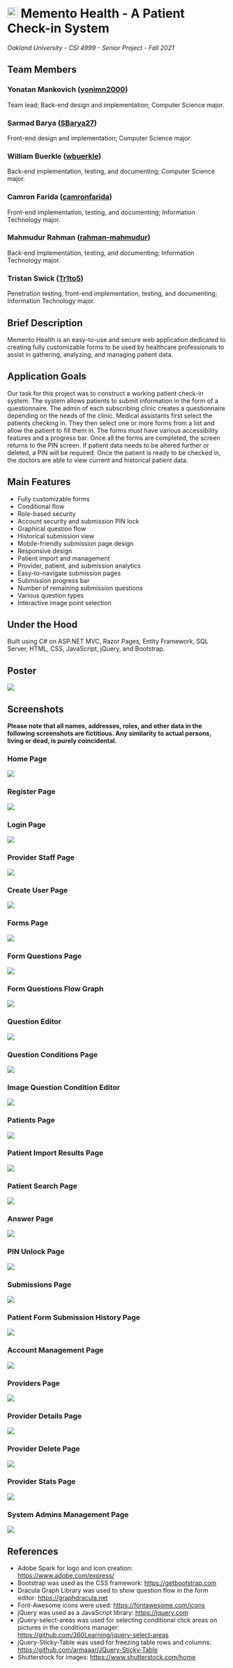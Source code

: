 # <img src="media/Logo.png" width="24"/> Memento Health - A Patient Check-in System

*Oakland University - CSI 4999 - Senior Project - Fall 2021*

## Team Members

### **Yonatan Mankovich** ([yonimn2000](https://github.com/yonimn2000))

Team lead; Back-end design and implementation; Computer Science major.

### **Sarmad Barya** ([SBarya27](https://github.com/SBarya27))

Front-end design and implementation; Computer Science major.

### **William Buerkle** ([wbuerkle](https://github.com/wbuerkle))

Back-end implementation, testing, and documenting; Computer Science major.

### **Camron Farida** ([camronfarida](https://github.com/camronfarida))

Front-end implementation, testing, and documenting; Information Technology major.

### **Mahmudur Rahman** ([rahman-mahmudur](https://github.com/rahman-mahmudur))

Back-end implementation, testing, and documenting; Information Technology major.

### **Tristan Swick** ([Tr1to5](https://github.com/Tr1to5))

Penetration testing, front-end implementation, testing, and documenting; Information Technology major.


## Brief Description

Memento Health is an easy-to-use and secure web application dedicated to creating fully customizable forms to be used by healthcare professionals to assist in gathering, analyzing, and managing patient data.


## Application Goals

Our task for this project was to construct a working patient check-in system. The system allows patients to submit information in the form of a questionnaire. The admin of each subscribing clinic creates a questionnaire depending on the needs of the clinic. Medical assistants first select the patients checking in. They then select one or more forms from a list and allow the patient to fill them in. The forms must have various accessibility features and a progress bar. Once all the forms are completed, the screen returns to the PIN screen. If patient data needs to be altered further or deleted, a PIN will be required. Once the patient is ready to be checked in, the doctors are able to view current and historical patient data.


## Main Features

* Fully customizable forms
* Conditional flow
* Role-based security
* Account security and submission PIN lock
* Graphical question flow
* Historical submission view
* Mobile-friendly submission page design
* Responsive design
* Patient import and management
* Provider, patient, and submission analytics
* Easy-to-navigate submission pages
* Submission progress bar
* Number of remaining submission questions
* Various question types
* Interactive image point selection


## Under the Hood

Built using C# on ASP.NET MVC, Razor Pages, Entity Framework, SQL Server, HTML, CSS, JavaScript, jQuery, and Bootstrap.


## Poster

![](media/Poster.png)


## Screenshots

**Please note that all names, addresses, roles, and other data in the following screenshots are fictitious. Any similarity to actual persons, living or dead, is purely coincidental.**

### Home Page

![](media/Home.png)

### Register Page

![](media/Register.png)

### Login Page

![](media/Login.png)

### Provider Staff Page

![](media/Staff.jpg)

### Create User Page

![](media/Users_Create.png)

### Forms Page

![](media/Forms.png)

### Form Questions Page

![](media/Questions.png)

### Form Questions Flow Graph

![](media/Graph.png)

### Question Editor

![](media/Questions_Edit.png)

### Question Conditions Page

![](media/Conditions.png)

### Image Question Condition Editor

![](media/Conditions_Edit.png)

### Patients Page

![](media/Patients.png)

### Patient Import Results Page

![](media/Import.png)


### Patient Search Page

![](media/Search.png)


### Answer Page

![](media/Answer.png)

### PIN Unlock Page

![](media/PinUnlock.png)

### Submissions Page

![](media/Submissions.png)

### Patient Form Submission History Page

![](media/History.png)

### Account Management Page

![](media/Manage.jpg)

### Providers Page

![](media/Providers.jpg)

### Provider Details Page

![](media/Providers_Details.jpg)

### Provider Delete Page

![](media/Providers_Delete.jpg)

### Provider Stats Page

![](media/Stats.png)

### System Admins Management Page

![](media/Sysadmins.jpg)


## References
* Adobe Spark for logo and icon creation: https://www.adobe.com/express/
* Bootstrap was used as the CSS framework: https://getbootstrap.com
* Dracula Graph Library was used to show question flow in the form editor: https://graphdracula.net
* Font-Awesome icons were used: https://fontawesome.com/icons
* jQuery was used as a JavaScript library: https://jquery.com
* jQuery-select-areas was used for selecting conditional click areas on pictures in the conditions manager: https://github.com/360Learning/jquery-select-areas
* jQuery-Sticky-Table was used for freezing table rows and columns: https://github.com/armaaar/JQuery-Sticky-Table
* Shutterstock for images: https://www.shutterstock.com/home
